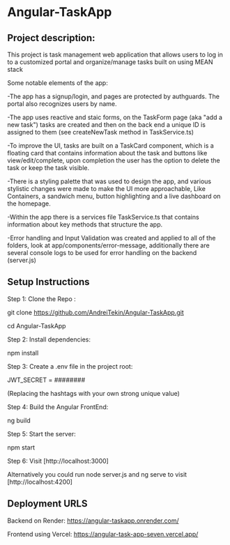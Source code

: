 # Angular-TaskApp
<h2>Project description:</h2>


This project is  task management web application that allows users to log in to a customized portal and organize/manage tasks built on using MEAN stack


Some notable elements of the app:

-The app has a signup/login, and pages are protected by authguards. The portal also recognizes users by name.

-The app uses reactive and staic forms, on the TaskForm page (aka "add a new task") tasks are created and then on the back end a unique ID is assigned to them (see createNewTask method in TaskService.ts)

-To improve the UI, tasks are built on a TaskCard component, which is a floating card that contains information about the task and buttons like view/edit/complete, upon completion the user has the option to delete the task or keep the task visible.

-There is a styling palette that was used to design the app, and various stylistic changes were made to make the UI more approachable, Like Containers, a sandwich menu, button highlighting and a live dashboard on the homepage.

-Within the app there is a services file TaskService.ts that contains information about key methods that structure the app.

-Error handling and Input Validation was created and applied to all of the folders, look at app/components/error-message, additionally there are several console logs to be used for error handling on the backend (server.js)





<h2>Setup Instructions</h2>

Step 1: Clone the Repo :   

git clone https://github.com/AndreiTekin/Angular-TaskApp.git

cd Angular-TaskApp


Step 2: Install dependencies:

npm install 


Step 3: Create a .env file in the project root:

JWT_SECRET = ########

(Replacing the hashtags with your own strong unique value)


Step 4: Build the Angular FrontEnd:

ng build


Step 5: Start the server:

npm start


Step 6: Visit [http://localhost:3000] 

Alternatively you could run node server.js and ng serve to visit [http://localhost:4200]




<h2>Deployment URLS</h2>

Backend on Render: https://angular-taskapp.onrender.com/

Frontend using Vercel: https://angular-task-app-seven.vercel.app/








